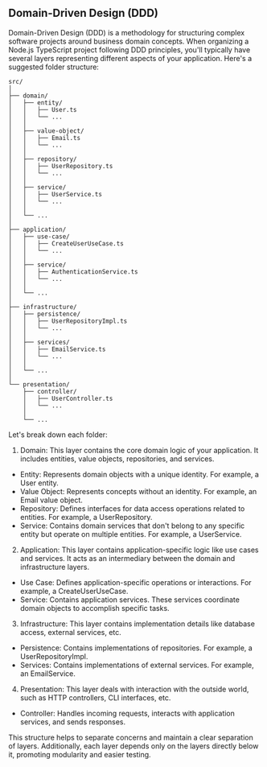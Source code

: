 ## Domain-Driven Design (DDD) 
Domain-Driven Design (DDD) is a methodology for structuring complex software projects around business domain concepts. When organizing a Node.js TypeScript project following DDD principles, you'll typically have several layers representing different aspects of your application. Here's a suggested folder structure:
```
src/
│
├── domain/
│   ├── entity/
│   │   ├── User.ts
│   │   └── ...
│   │
│   ├── value-object/
│   │   ├── Email.ts
│   │   └── ...
│   │
│   ├── repository/
│   │   ├── UserRepository.ts
│   │   └── ...
│   │
│   ├── service/
│   │   ├── UserService.ts
│   │   └── ...
│   │
│   └── ...
│
├── application/
│   ├── use-case/
│   │   ├── CreateUserUseCase.ts
│   │   └── ...
│   │
│   ├── service/
│   │   ├── AuthenticationService.ts
│   │   └── ...
│   │
│   └── ...
│
├── infrastructure/
│   ├── persistence/
│   │   ├── UserRepositoryImpl.ts
│   │   └── ...
│   │
│   ├── services/
│   │   ├── EmailService.ts
│   │   └── ...
│   │
│   └── ...
│
└── presentation/
    ├── controller/
    │   ├── UserController.ts
    │   └── ...
    │
    └── ...
```

Let's break down each folder:

1. Domain: This layer contains the core domain logic of your application. It includes entities, value objects, repositories, and services.

- Entity: Represents domain objects with a unique identity. For example, a User entity.
- Value Object: Represents concepts without an identity. For example, an Email value object.
- Repository: Defines interfaces for data access operations related to entities. For example, a UserRepository.
- Service: Contains domain services that don't belong to any specific entity but operate on multiple entities. For example, a UserService.
2. Application: This layer contains application-specific logic like use cases and services. It acts as an intermediary between the domain and infrastructure layers.

- Use Case: Defines application-specific operations or interactions. For example, a CreateUserUseCase.
- Service: Contains application services. These services coordinate domain objects to accomplish specific tasks.
3. Infrastructure: This layer contains implementation details like database access, external services, etc.

- Persistence: Contains implementations of repositories. For example, a UserRepositoryImpl.
- Services: Contains implementations of external services. For example, an EmailService.
4. Presentation: This layer deals with interaction with the outside world, such as HTTP controllers, CLI interfaces, etc.

- Controller: Handles incoming requests, interacts with application services, and sends responses.

This structure helps to separate concerns and maintain a clear separation of layers. Additionally, each layer depends only on the layers directly below it, promoting modularity and easier testing.